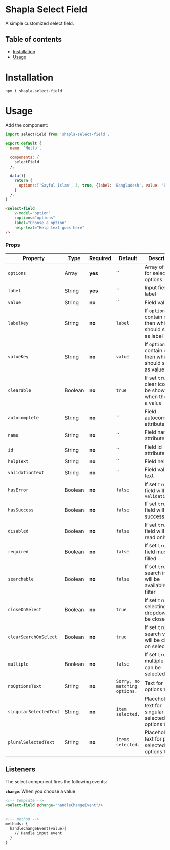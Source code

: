 # Shapla Select Field
A simple customized select field.

## Table of contents

- [Installation](#installation)
- [Usage](#usage)

# Installation

```
npm i shapla-select-field
```

# Usage
Add the component:

```js
import selectField from 'shapla-select-field';

export default {
  name: 'Hello',

  components: {
    selectField
  },

  data(){
    return {
      options:['Sayful Islam', 3, true, {label: 'Bangladesh', value: 'BD'}],
    }
  },
}

```

```html
<select-field
    v-model="option"
    :options="options"
    label="Choose a option"
    help-text="Help text goes here"
/>
```

### Props
| Property               | Type    | Required | Default                       | Description                                                      |
|------------------------|---------|----------|-------------------------------|------------------------------------------------------------------|
| `options`              | Array   | **yes**  | ``                            | Array of value for select options.                               |
| `label`                | String  | **yes**  | ``                            | Input field label                                                |
| `value`                | String  | **no**   | ``                            | Field value                                                      |
| `labelKey`             | String  | **no**   | `label`                       | If `options` contain object, then which key should show as label |
| `valueKey`             | String  | **no**   | `value`                       | If `options` contain object, then which key should show as value |
| `clearable`            | Boolean | **no**   | `true`                        | If set `true`, clear icon will be shown when there is a value    |
| `autocomplete`         | String  | **no**   | ``                            | Field autocomplete attribute                                     |
| `name`                 | String  | **no**   | ``                            | Field name attribute                                             |
| `id`                   | String  | **no**   | ``                            | Field id attribute                                               |
| `helpText`             | String  | **no**   | ``                            | Field help text                                                  |
| `validationText`       | String  | **no**   | ``                            | Field validation text                                            |
| `hasError`             | Boolean | **no**   | `false`                       | If set `true`, field will show `validationText`                  |
| `hasSuccess`           | Boolean | **no**   | `false`                       | If set `true`, field will show success status                    |
| `disabled`             | Boolean | **no**   | `false`                       | If set `true`, field will be read only                           |
| `required`             | Boolean | **no**   | `false`                       | If set `true`, field must be filled                              |
| `searchable`           | Boolean | **no**   | `false`                       | If set `true`, a search input will be available to filter        |
| `closeOnSelect`        | Boolean | **no**   | `true`                        | If set `true`, on selecting value dropdown will be closed        |
| `clearSearchOnSelect`  | Boolean | **no**   | `true`                        | If set `true`, search value will be cleared on select            |
| `multiple`             | Boolean | **no**   | `false`                       | If set `true`, multiple value can be selected                    |
| `noOptionsText`        | String  | **no**   | `Sorry, no matching options.` | Text for no options text                                         |
| `singularSelectedText` | String  | **no**   | `item selected.`              | Placeholder text for singular selected options text              |
| `pluralSelectedText`   | String  | **no**   | `items selected.`             | Placeholder text for plural selected options text                |

## Listeners
The select component fires the following events:

**`change`**: When you choose a value

```html
<!-- template -->
<select-field @change="handleChangeEvent"/>


<!-- method -->
methods: {
  handleChangeEvent(value){
    // Handle input event
  }
}
```